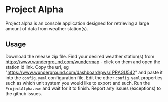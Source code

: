 # Project Alpha

Project alpha is an console application designed for retrieving a large amount of data from weather station(s).

## Usage
Download the release zip file.
Find your desired weather station(s) from https://www.wunderground.com/wundermap - click on them and open the station id link.
Copy the url, eg "https://www.wunderground.com/dashboard/pws/IPRAGU542" and paste it into the `config.yaml` configuration file.
Edit the other `config.yaml` properties such as which unit system you would like to export and such.
Run the `ProjectAlpha.exe` and wait for it to finish.
Report any issues (exceptions) to the github issues.
